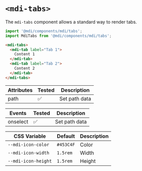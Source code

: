 # `<mdi-tabs>`

The `mdi-tabs` component allows a standard way to render tabs.

```typescript
import '@mdi/components/mdi/tabs';
import MdiTabs from '@mdi/components/mdi/tabs';
```

```html
<mdi-tabs>
  <mdi-tab label="Tab 1">
    Content 1
  </mdi-tab>
  <mdi-tab label="Tab 2">
    Content 2
  </mdi-tab>
</mdi-tabs>
```

| Attributes | Tested   | Description |
| ---------- | -------- | ----------- |
| path       | &#x2705; | Set path data |


| Events     | Tested   | Description |
| ---------- | -------- | ----------- |
| onselect   | &#x2705; | Set path data |


| CSS Variable        | Default   | Description |
| ------------------- | --------- | ----------- |
| `--mdi-icon-color`  | `#453C4F` | Color       |
| `--mdi-icon-width`  | `1.5rem`  | Width       |
| `--mdi-icon-height` | `1.5rem`  | Height      |